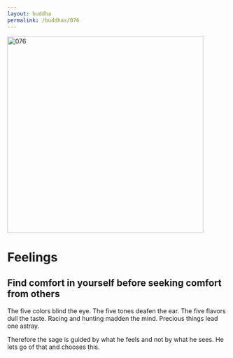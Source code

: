 ```yaml
---
layout: buddha
permalink: /buddhas/076
---
```


<div class="uk-text-center">
<img src="{{"/assets/img/buddhas/buddha-076.jpg" | relative_url}}" alt="076"  width="448" height="448"></div>

# Feelings

## Find comfort in yourself before seeking comfort from others



The five colors blind the eye.
The five tones deafen the ear.
The five flavors dull the taste.
Racing and hunting madden the mind.
Precious things lead one astray.

Therefore the sage is guided by what he feels and not by what he sees.
He lets go of that and chooses this.
